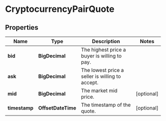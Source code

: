 

# CryptocurrencyPairQuote


## Properties

| Name | Type | Description | Notes |
|------------ | ------------- | ------------- | -------------|
|**bid** | **BigDecimal** | The highest price a buyer is willing to pay. |  |
|**ask** | **BigDecimal** | The lowest price a seller is willing to accept. |  |
|**mid** | **BigDecimal** | The market mid price. |  [optional] |
|**timestamp** | **OffsetDateTime** | The timestamp of the quote. |  [optional] |



